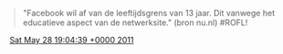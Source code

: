 > "Facebook wil af van de leeftijdsgrens van 13 jaar\. Dit vanwege het educatieve aspect van de netwerksite\." \(bron nu\.nl\) \#ROFL\!

<img src="../../media/tweet.ico" width="12" /> [Sat May 28 19:04:39 +0000 2011](https://twitter.com/DromerDenker/status/74551676295593984)